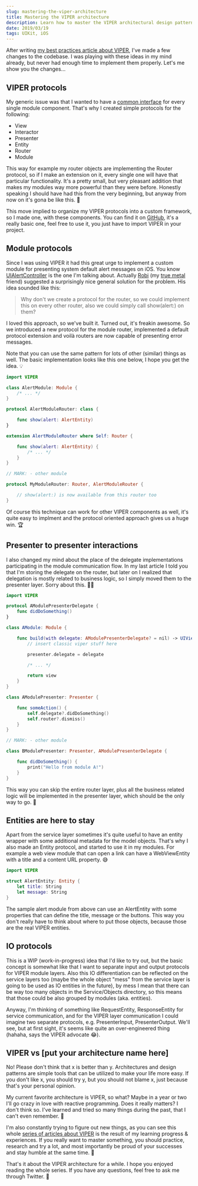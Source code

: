 ```yaml
---
slug: mastering-the-viper-architecture
title: Mastering the VIPER architecture
description: Learn how to master the VIPER architectural design pattern, with some protocol oriented programming techniques using Swift.
date: 2019/03/19
tags: UIKit, iOS
---
```


After writing [my best practices article about VIPER](https://theswiftdev.com/2019/03/11/viper-best-practices-for-ios-developers/), I've made a few changes to the codebase. I was playing with these ideas in my mind already, but never had enough time to implement them properly. Let's me show you the changes...

## VIPER protocols

My generic issue was that I wanted to have a [common interface](https://github.com/CoreKit/VIPER) for every single module component. That's why I created simple protocols for the following:

- View
- Interactor
- Presenter
- Entity
- Router
- Module

This way for example my router objects are implementing the Router protocol, so if I make an extension on it, every single one will have that particular functionality. It's a pretty small, but very pleasant addition that makes my modules way more powerful than they were before. Honestly speaking I should have had this from the very beginning, but anyway from now on it's gona be like this. 😬

This move implied to organize my VIPER protocols into a custom framework, so I made one, with these components. You can find it on [GitHub](https://github.com/CoreKit/VIPER), it's a really basic one, feel free to use it, you just have to import VIPER in your project.

## Module protocols

Since I was using VIPER it had this great urge to implement a custom module for presenting system default alert messages on iOS. You know [UIAlertController](https://developer.apple.com/documentation/uikit/uialertcontroller) is the one I'm talking about. Actually [Robi](https://github.com/Ragnalorn) (my [true metal](https://www.youtube.com/watch?v=voxtdphvP5k) friend) suggested a surprisingly nice general solution for the problem. His idea sounded like this:

> Why don't we create a protocol for the router, so we could implement this on every other router, also we could simply call show(alert:) on them?

I loved this approach, so we've built it. Turned out, it's freakin awesome. So we introduced a new protocol for the module router, implemented a default protocol extension and voilà routers are now capable of presenting error messages.

Note that you can use the same pattern for lots of other (similar) things as well. The basic implementation looks like this one below, I hope you get the idea. 💡

```swift
import VIPER

class AlertModule: Module {
    /* ... */
}

protocol AlertModuleRouter: class {

    func show(alert: AlertEntity)
}

extension AlertModuleRouter where Self: Router {

    func show(alert: AlertEntity) {
        /* ... */
    }
}

// MARK: - other module

protocol MyModuleRouter: Router, AlertModuleRouter {

    // show(alert:) is now available from this router too
}
```

Of course this technique can work for other VIPER components as well, it's quite easy to implment and the protocol oriented approach gives us a huge win. 🏆

## Presenter to presenter interactions

I also changed my mind about the place of the delegate implementations participating in the module communication flow. In my last article I told you that I'm storing the delegate on the router, but later on I realized that delegation is mostly related to business logic, so I simply moved them to the presenter layer. Sorry about this. 🤷‍♂️

```swift
import VIPER

protocol AModulePresenterDelegate {
    func didDoSomething()
}

class AModule: Module {

    func build(with delegate: AModulePresenterDelegate? = nil) -> UIViewController {
        // insert classic viper stuff here

        presenter.delegate = delegate

        /* ... */

        return view
    }
}

class AModulePresenter: Presenter {

    func someAction() {
        self.delegate?.didDoSomething()
        self.router?.dismiss()
    }
}

// MARK: - other module

class BModulePresenter: Presenter, AModulePresenterDelegate {

    func didDoSomething() {
        print("Hello from module A!")
    }
}
```

This way you can skip the entire router layer, plus all the business related logic will be implemented in the presenter layer, which should be the only way to go. 🤪

## Entities are here to stay

Apart from the service layer sometimes it's quite useful to have an entity wrapper with some additional metadata for the model objects. That's why I also made an Entity protocol, and started to use it in my modules. For example a web view module that can open a link can have a WebViewEntity with a title and a content URL property. 😅

```swift
import VIPER

struct AlertEntity: Entity {
    let title: String
    let message: String
}
```

The sample alert module from above can use an AlertEntity with some properties that can define the title, message or the buttons. This way you don't really have to think about where to put those objects, because those are the real VIPER entities.

## IO protocols

This is a WIP (work-in-progress) idea that I'd like to try out, but the basic concept is somewhat like that I want to separate input and output protocols for VIPER module layers. Also this IO differentiation can be reflected on the service layers too (maybe the whole object "mess" from the service layer is going to be used as IO entities in the future), by mess I mean that there can be way too many objects in the Service/Objects directory, so this means that those could be also grouped by modules (aka. entities).

Anyway, I'm thinking of something like RequestEntity, ResponseEntity for service communication, and for the VIPER layer communication I could imagine two separate protocols, e.g. PresenterInput, PresenterOutput. We'll see, but at first sight, it's seems like quite an over-engineered thing (hahaha, says the VIPER advocate 😂).

## VIPER vs [put your architecture name here]

No! Please don't think that x is better than y. Architectures and design patterns are simple tools that can be utilized to make your life more easy. If you don't like x, you should try y, but you should not blame x, just because that's your personal opinion.

My current favorite architecture is VIPER, so what? Maybe in a year or two I'll go crazy in love with reactive programming. Does it really matters? I don't think so. I've learned and tried so many things during the past, that I can't even remember. 🧠

I'm also constantly trying to figure out new things, as you can see this whole [series of articles about VIPER](https://theswiftdev.com/2018/03/12/the-ultimate-viper-architecture-tutorial/) is the result of my learning progress & experiences. If you really want to master something, you should practice, research and try a lot, and most importantly be proud of your successes and stay humble at the same time. 🙏

That's it about the VIPER architecture for a while. I hope you enjoyed reading the whole series. If you have any questions, feel free to ask me through Twitter. 💭
